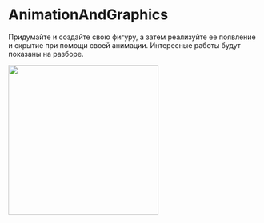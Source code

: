 # AnimationAndGraphics

Придумайте и создайте свою фигуру, а затем реализуйте ее появление и скрытие при помощи своей анимации. 
Интересные работы будут показаны на разборе.

<img src = "https://user-images.githubusercontent.com/101284761/167266294-3c908d8b-019c-483e-a79b-6628831ef2d3.png" width = "300">
